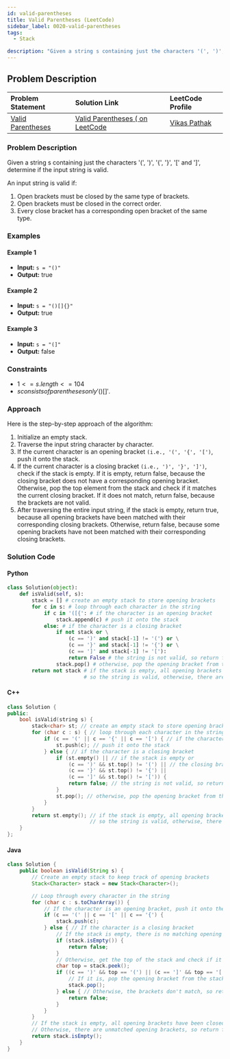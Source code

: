 ```yaml
---
id: valid-parentheses
title: Valid Parentheses (LeetCode)
sidebar_label: 0020-valid-parentheses
tags:
  - Stack

description: "Given a string s containing just the characters '(', ')', '{', '}', '[' and ']', determine if the input string is valid."
---
```


## Problem Description

| Problem Statement                                                                  | Solution Link                                                                                 | LeetCode Profile                                         |
| :--------------------------------------------------------------------------------- | :-------------------------------------------------------------------------------------------- | :------------------------------------------------------- |
| [Valid Parentheses ](https://leetcode.com/problems/valid-parentheses/description/) | [Valid Parentheses ( on LeetCode](https://leetcode.com/problems/valid-parentheses/solutions/) | [Vikas Pathak](https://leetcode.com/u/Vikas-Pathak-123/) |

### Problem Description

Given a string s containing just the characters '(', ')', '{', '}', '[' and ']', determine if the input string is valid.

An input string is valid if:

1. Open brackets must be closed by the same type of brackets.
2. Open brackets must be closed in the correct order.
3. Every close bracket has a corresponding open bracket of the same type.

### Examples

#### Example 1

- **Input:** `s = "()"`
- **Output:** true

#### Example 2

- **Input:** `s = "()[]{}"`
- **Output:** true

#### Example 3

- **Input:** `s = "(]"`
- **Output:** false

### Constraints

- $1 <= s.length <= 104$
- $s consists of parentheses only '()[]{}'.$

### Approach

Here is the step-by-step approach of the algorithm:

1. Initialize an empty stack.
2. Traverse the input string character by character.
3. If the current character is an opening bracket `(i.e., '(', '{', '[')`, push it onto the stack.
4. If the current character is a closing bracket `(i.e., ')', '}', ']')`, check if the stack is empty. If it is empty, return false, because the closing bracket does not have a corresponding opening bracket. Otherwise, pop the top element from the stack and check if it matches the current closing bracket. If it does not match, return false, because the brackets are not valid.
5. After traversing the entire input string, if the stack is empty, return true, because all opening brackets have been matched with their corresponding closing brackets. Otherwise, return false, because some opening brackets have not been matched with their corresponding closing brackets.

### Solution Code

#### Python

```python
class Solution(object):
    def isValid(self, s):
        stack = [] # create an empty stack to store opening brackets
        for c in s: # loop through each character in the string
            if c in '([{': # if the character is an opening bracket
                stack.append(c) # push it onto the stack
            else: # if the character is a closing bracket
                if not stack or \
                    (c == ')' and stack[-1] != '(') or \
                    (c == '}' and stack[-1] != '{') or \
                    (c == ']' and stack[-1] != '['):
                    return False # the string is not valid, so return false
                stack.pop() # otherwise, pop the opening bracket from the stack
        return not stack # if the stack is empty, all opening brackets have been matched with their corresponding closing brackets,
                         # so the string is valid, otherwise, there are unmatched opening brackets, so return false
```

#### C++

```cpp
class Solution {
public:
    bool isValid(string s) {
        stack<char> st; // create an empty stack to store opening brackets
        for (char c : s) { // loop through each character in the string
            if (c == '(' || c == '{' || c == '[') { // if the character is an opening bracket
                st.push(c); // push it onto the stack
            } else { // if the character is a closing bracket
                if (st.empty() || // if the stack is empty or
                    (c == ')' && st.top() != '(') || // the closing bracket doesn't match the corresponding opening bracket at the top of the stack
                    (c == '}' && st.top() != '{') ||
                    (c == ']' && st.top() != '[')) {
                    return false; // the string is not valid, so return false
                }
                st.pop(); // otherwise, pop the opening bracket from the stack
            }
        }
        return st.empty(); // if the stack is empty, all opening brackets have been matched with their corresponding closing brackets,
                           // so the string is valid, otherwise, there are unmatched opening brackets, so return false
    }
};
```

#### Java

```java
class Solution {
    public boolean isValid(String s) {
        // Create an empty stack to keep track of opening brackets
        Stack<Character> stack = new Stack<Character>();

        // Loop through every character in the string
        for (char c : s.toCharArray()) {
            // If the character is an opening bracket, push it onto the stack
            if (c == '(' || c == '[' || c == '{') {
                stack.push(c);
            } else { // If the character is a closing bracket
                // If the stack is empty, there is no matching opening bracket, so return false
                if (stack.isEmpty()) {
                    return false;
                }
                // Otherwise, get the top of the stack and check if it's the matching opening bracket
                char top = stack.peek();
                if ((c == ')' && top == '(') || (c == ']' && top == '[') || (c == '}' && top == '{')) {
                    // If it is, pop the opening bracket from the stack
                    stack.pop();
                } else { // Otherwise, the brackets don't match, so return false
                    return false;
                }
            }
        }
        // If the stack is empty, all opening brackets have been closed, so return true
        // Otherwise, there are unmatched opening brackets, so return false
        return stack.isEmpty();
    }
}
```
